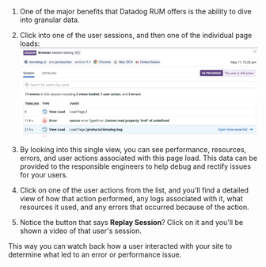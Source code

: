 1. One of the major benefits that Datadog RUM offers is the ability to dive into granular data.

2. Click into one of the user sessions, and then one of the individual page loads:
  ![explorer view](assets/view.png)

3. By looking into this single view, you can see performance, resources, errors, and user actions associated with this page load. This data can be provided to the responsible engineers to help debug and rectify issues for your users.

4. Click on one of the user actions from the list, and you'll find a detailed view of how that action performed, any logs associated with it, what resources it used, and any errors that occurred because of the action.

5. Notice the button that says **Replay Session**? Click on it and you'll be shown a video of that user's session. 

  This way you can watch back how a user interacted with your site to determine what led to an error or performance issue. 